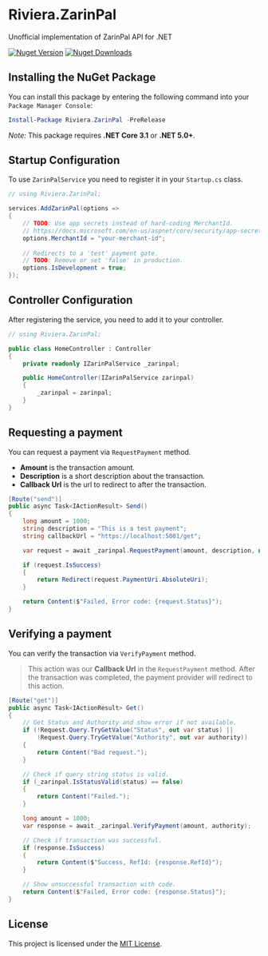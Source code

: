 ﻿# Riviera.ZarinPal
Unofficial implementation of ZarinPal API for .NET

[![Nuget Version][nuget-shield]][nuget]
[![Nuget Downloads][nuget-shield-dl]][nuget]

## Installing the NuGet Package
You can install this package by entering the following command into your `Package Manager Console`:

```powershell
Install-Package Riviera.ZarinPal -PreRelease
```

*Note:* This package requires **.NET Core 3.1** or **.NET 5.0+**.

## Startup Configuration
To use `ZarinPalService` you need to register it in your `Startup.cs` class.

```csharp
// using Riviera.ZarinPal;

services.AddZarinPal(options =>
{
    // TODO: Use app secrets instead of hard-coding MerchantId.
    // https://docs.microsoft.com/en-us/aspnet/core/security/app-secrets
    options.MerchantId = "your-merchant-id";
    
    // Redirects to a 'test' payment gate.
    // TODO: Remove or set 'false' in production.
    options.IsDevelopment = true;
});
```

## Controller Configuration
After registering the service, you need to add it to your controller.

```csharp
// using Riviera.ZarinPal;

public class HomeController : Controller
{
    private readonly IZarinPalService _zarinpal;

    public HomeController(IZarinPalService zarinpal)
    {
        _zarinpal = zarinpal;
    }
}
```

## Requesting a payment
You can request a payment via `RequestPayment` method.

- **Amount** is the transaction amount.
- **Description** is a short description about the transaction.
- **Callback Url** is the url to redirect to after the transaction. 

```csharp
[Route("send")]
public async Task<IActionResult> Send()
{
    long amount = 1000;
    string description = "This is a test payment";
    string callbackUrl = "https://localhost:5001/get";

    var request = await _zarinpal.RequestPayment(amount, description, new Uri(callbackUrl));

    if (request.IsSuccess)
    {
        return Redirect(request.PaymentUri.AbsoluteUri);
    }

    return Content($"Failed, Error code: {request.Status}");
}
```

## Verifying a payment
You can verify the transaction via `VerifyPayment` method.

> This action was our **Callback Url** in the `RequestPayment` method.
> After the transaction was completed, the payment provider will redirect to this action. 

```csharp
[Route("get")]
public async Task<IActionResult> Get()
{
    // Get Status and Authority and show error if not available.
    if (!Request.Query.TryGetValue("Status", out var status) ||
        !Request.Query.TryGetValue("Authority", out var authority))
    {
        return Content("Bad request.");
    }

    // Check if query string status is valid.
    if (_zarinpal.IsStatusValid(status) == false)
    {
        return Content("Failed.");
    }

    long amount = 1000;
    var response = await _zarinpal.VerifyPayment(amount, authority);

    // Check if transaction was successful.
    if (response.IsSuccess)
    {
        return Content($"Success, RefId: {response.RefId}");
    }

    // Show unsuccessful transaction with code.
    return Content($"Failed, Error code: {response.Status}");
}
```

## License
This project is licensed under the [MIT License](LICENSE).

[nuget]: https://www.nuget.org/packages/Riviera.ZarinPal
[nuget-shield]: https://img.shields.io/nuget/v/Riviera.ZarinPal.svg?label=Release
[nuget-shield-dl]: https://img.shields.io/nuget/dt/Riviera.ZarinPal?label=Downloads&color=red